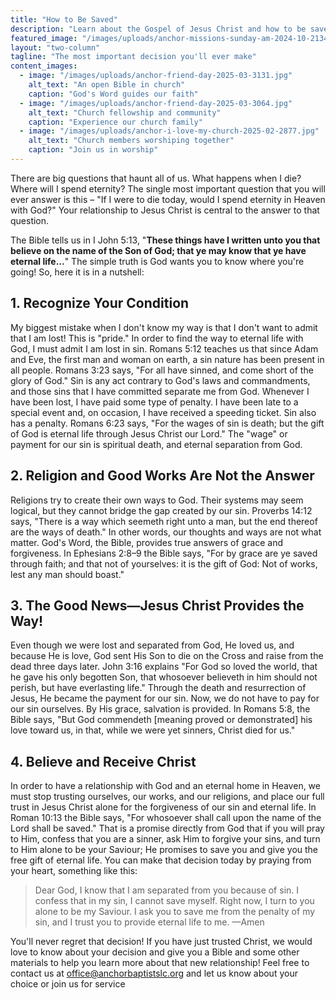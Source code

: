 ```yaml
---
title: "How to Be Saved"
description: "Learn about the Gospel of Jesus Christ and how to be saved"
featured_image: "/images/uploads/anchor-missions-sunday-am-2024-10-2134.jpg"
layout: "two-column"
tagline: "The most important decision you'll ever make"
content_images:
  - image: "/images/uploads/anchor-friend-day-2025-03-3131.jpg"
    alt_text: "An open Bible in church"
    caption: "God's Word guides our faith"
  - image: "/images/uploads/anchor-friend-day-2025-03-3064.jpg"
    alt_text: "Church fellowship and community"
    caption: "Experience our church family"
  - image: "/images/uploads/anchor-i-love-my-church-2025-02-2877.jpg"
    alt_text: "Church members worshiping together"
    caption: "Join us in worship"
---
```


There are big questions that haunt all of us. What happens when I die? Where will I spend eternity? The single most important question that you will ever answer is this – "If I were to die today, would I spend eternity in Heaven with God?" Your relationship to Jesus Christ is central to the answer to that question.

The Bible tells us in I John 5:13, "**These things have I written unto you that believe on the name of the Son of God; that ye may know that ye have eternal life...**" The simple truth is God wants you to know where you're going! So, here it is in a nutshell:

## 1. Recognize Your Condition

My biggest mistake when I don't know my way is that I don't want to admit that I am lost! This is "pride." In order to find the way to eternal life with God, I must admit I am lost in sin. Romans 5:12 teaches us that since Adam and Eve, the first man and woman on earth, a sin nature has been present in all people. Romans 3:23 says, "For all have sinned, and come short of the glory of God." Sin is any act contrary to God's laws and commandments, and those sins that I have committed separate me from God. Whenever I have been lost, I have paid some type of penalty. I have been late to a special event and, on occasion, I have received a speeding ticket. Sin also has a penalty. Romans 6:23 says, "For the wages of sin is death; but the gift of God is eternal life through Jesus Christ our Lord." The "wage" or payment for our sin is spiritual death, and eternal separation from God.

## 2. Religion and Good Works Are Not the Answer

Religions try to create their own ways to God. Their systems may seem logical, but they cannot bridge the gap created by our sin. Proverbs 14:12 says, "There is a way which seemeth right unto a man, but the end thereof are the ways of death." In other words, our thoughts and ways are not what matter. God's Word, the Bible, provides true answers of grace and forgiveness. In Ephesians 2:8–9 the Bible says, "For by grace are ye saved through faith; and that not of yourselves: it is the gift of God: Not of works, lest any man should boast."

## 3. The Good News—Jesus Christ Provides the Way!

Even though we were lost and separated from God, He loved us, and because He is love, God sent His Son to die on the Cross and raise from the dead three days later. John 3:16 explains "For God so loved the world, that he gave his only begotten Son, that whosoever believeth in him should not perish, but have everlasting life." Through the death and resurrection of Jesus, He became the payment for our sin. Now, we do not have to pay for our sin ourselves. By His grace, salvation is provided. In Romans 5:8, the Bible says, "But God commendeth [meaning proved or demonstrated] his love toward us, in that, while we were yet sinners, Christ died for us."

## 4. Believe and Receive Christ

In order to have a relationship with God and an eternal home in Heaven, we must stop trusting ourselves, our works, and our religions, and place our full trust in Jesus Christ alone for the forgiveness of our sin and eternal life. In Roman 10:13 the Bible says, "For whosoever shall call upon the name of the Lord shall be saved." That is a promise directly from God that if you will pray to Him, confess that you are a sinner, ask Him to forgive your sins, and turn to Him alone to be your Saviour; He promises to save you and give you the free gift of eternal life. You can make that decision today by praying from your heart, something like this:

> Dear God, I know that I am separated from you because of sin. I confess that in my sin, I cannot save myself. Right now, I turn to you alone to be my Saviour. I ask you to save me from the penalty of my sin, and I trust you to provide eternal life to me. —Amen

You'll never regret that decision! If you have just trusted Christ, we would love to know about your decision and give you a Bible and some other materials to help you learn more about that new relationship! Feel free to contact us at office@anchorbaptistslc.org and let us know about your choice or join us for service 